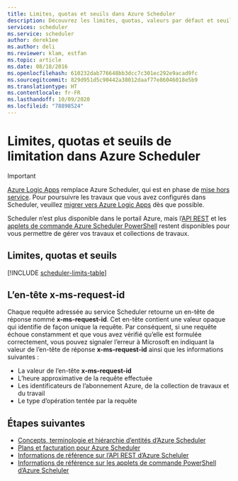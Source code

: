 ```yaml
---
title: Limites, quotas et seuils dans Azure Scheduler
description: Découvrez les limites, quotas, valeurs par défaut et seuils de limitation applicables dans Azure Scheduler
services: scheduler
ms.service: scheduler
author: derek1ee
ms.author: deli
ms.reviewer: klam, estfan
ms.topic: article
ms.date: 08/18/2016
ms.openlocfilehash: 610232dab776648bb3dcc7c301ec292e9acad9fc
ms.sourcegitcommit: 829d951d5c90442a38012daaf77e86046018e5b9
ms.translationtype: HT
ms.contentlocale: fr-FR
ms.lasthandoff: 10/09/2020
ms.locfileid: "78898524"
---
```

# <a name="limits-quotas-and-throttle-thresholds-in-azure-scheduler"></a>Limites, quotas et seuils de limitation dans Azure Scheduler

> [!IMPORTANT]
> [Azure Logic Apps](../logic-apps/logic-apps-overview.md) remplace Azure Scheduler, qui est en phase de [mise hors service](../scheduler/migrate-from-scheduler-to-logic-apps.md#retire-date). Pour poursuivre les travaux que vous avez configurés dans Scheduler, veuillez [migrer vers Azure Logic Apps](../scheduler/migrate-from-scheduler-to-logic-apps.md) dès que possible. 
>
> Scheduler n’est plus disponible dans le portail Azure, mais l’[API REST](/rest/api/scheduler) et les [applets de commande Azure Scheduler PowerShell](scheduler-powershell-reference.md) restent disponibles pour vous permettre de gérer vos travaux et collections de travaux.

## <a name="limits-quotas-and-thresholds"></a>Limites, quotas et seuils

[!INCLUDE [scheduler-limits-table](../../includes/scheduler-limits-table.md)]

## <a name="x-ms-request-id-header"></a>L’en-tête x-ms-request-id

Chaque requête adressée au service Scheduler retourne un en-tête de réponse nommé **x-ms-request-id**. Cet en-tête contient une valeur opaque qui identifie de façon unique la requête. Par conséquent, si une requête échoue constamment et que vous avez vérifié qu’elle est formulée correctement, vous pouvez signaler l’erreur à Microsoft en indiquant la valeur de l’en-tête de réponse **x-ms-request-id** ainsi que les informations suivantes : 

* La valeur de l’en-tête **x-ms-request-id**
* L’heure approximative de la requête effectuée 
* Les identificateurs de l’abonnement Azure, de la collection de travaux et du travail 
* Le type d’opération tentée par la requête

## <a name="next-steps"></a>Étapes suivantes

* [Concepts, terminologie et hiérarchie d’entités d’Azure Scheduler](scheduler-concepts-terms.md)
* [Plans et facturation pour Azure Scheduler](scheduler-plans-billing.md)
* [Informations de référence sur l’API REST d’Azure Scheluler](/rest/api/scheduler)
* [Informations de référence sur les applets de commande PowerShell d’Azure Scheluler](scheduler-powershell-reference.md)